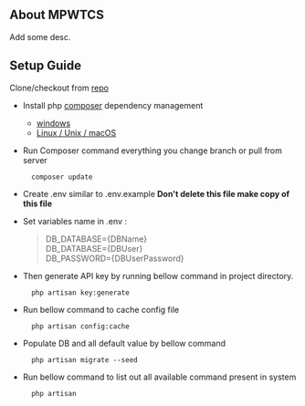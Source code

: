 ## About MPWTCS

Add some desc.

## Setup Guide
Clone/checkout from [repo](https://github.com/SoftHeroes/mpwtcs)

- Install php [composer](https://getcomposer.org/) dependency management <br />
    - [windows](https://getcomposer.org/doc/00-intro.md#installation-windows)<br />
    - [Linux / Unix / macOS](https://getcomposer.org/doc/00-intro.md#installation-linux-unix-macos)<br />

- Run Composer command everything you change branch or pull from server
    
        composer update

- Create .env similar to .env.example  **Don't delete this file make copy of this file**

- Set variables name in .env : <br/>
    >DB_DATABASE={DBName}<br/>
    >DB_DATABASE={DBUser}<br/>
    >DB_PASSWORD={DBUserPassword}<br/>

- Then generate API key by running bellow command in project directory.
    
        php artisan key:generate
        
- Run bellow command to cache config file
    
        php artisan config:cache

- Populate DB and all default value by bellow command
    
        php artisan migrate --seed

- Run bellow command to list out all available command present in system
    
        php artisan
